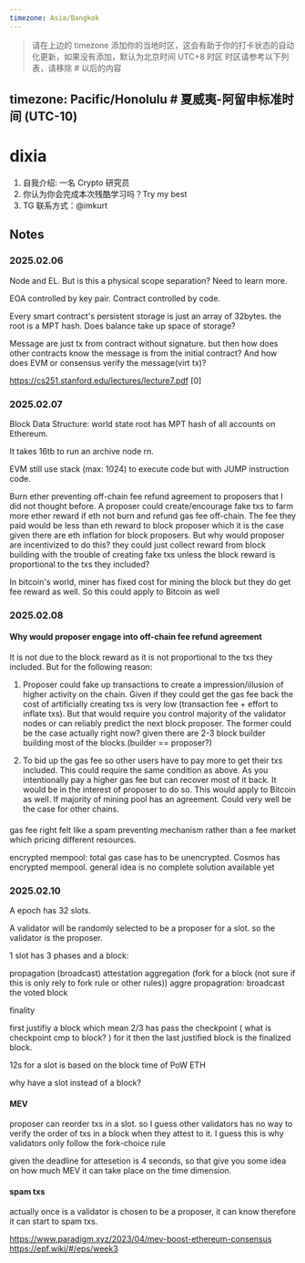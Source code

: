 ```yaml
---
timezone: Asia/Bangkok
---
```


> 请在上边的 timezone 添加你的当地时区，这会有助于你的打卡状态的自动化更新，如果没有添加，默认为北京时间 UTC+8 时区
> 时区请参考以下列表，请移除 # 以后的内容

timezone: Pacific/Honolulu # 夏威夷-阿留申标准时间 (UTC-10)
---

# dixia

1. 自我介绍: 一名 Crypto 研究员
2. 你认为你会完成本次残酷学习吗？Try my best
3. TG 联系方式：@imkurt

## Notes

<!-- Content_START -->

### 2025.02.06

Node and EL. But is this a physical scope separation? Need to learn more. 

EOA controlled by key pair. Contract controlled by code.

Every smart contract's persistent storage is just an array of 32bytes. the root is a MPT hash. Does balance take up space of storage?

Message are just tx from contract without signature. but then how does other contracts know the message is from the initial contract?
And how does EVM or consensus verify the message(virt tx)?

https://cs251.stanford.edu/lectures/lecture7.pdf [0]

### 2025.02.07

Block Data Structure: world state root has MPT hash of all accounts on Ethereum.

It takes 16tb to run an archive node rn.

EVM still use stack (max: 1024) to execute code but with JUMP instruction code.

Burn ether preventing off-chain fee refund agreement to proposers that I did not thought before. A proposer could create/encourage fake txs to farm more ether reward if eth not burn and refund gas fee off-chain. The fee they paid would be less than eth reward to block proposer which it is the case given there are eth inflation for block proposers. But why would proposer are incentivized to do this? they could just collect reward from block building with the trouble of creating fake txs unless the block reward is proportional to the txs they included?

In bitcoin's world, miner has fixed cost for mining the block but they do get fee reward as well. So this could apply to Bitcoin as well

### 2025.02.08

#### Why would proposer engage into off-chain fee refund agreement

It is not due to the block reward as it is not proportional to the txs they included. But for the following reason:

1. Proposer could fake up transactions to create a impression/illusion of higher activity on the chain. Given if they could get the gas fee back the cost of artificially creating txs is very low (transaction fee + effort to inflate txs). But that would require you control majority of the validator nodes or can reliably predict the next block proposer. The former could be the case actually right now? given there are 2-3 block builder building most of the blocks.(builder == proposer?) 

2. To bid up the gas fee so other users have to pay more to get their txs included. This could require the same condition as above. As you intentionally pay a higher gas fee but can recover most of it back. It would be in the interest of proposer to do so. This would apply to Bitcoin as well. If majority of mining pool has an agreement. Could very well be the case for other chains.

#### 
gas fee right felt like a spam preventing mechanism rather than a fee market which pricing different resources.

encrypted mempool: total gas case has to be unencrypted. Cosmos has encrypted mempool. general idea is no complete solution available yet

### 2025.02.10

A epoch has 32 slots.

A validator will be randomly selected to be a proposer for a slot. so the validator is the proposer. 

1 slot has 3 phases and a block:

propagation (broadcast)
attestation aggregation (fork for a block (not sure if this is only rely to fork rule or other rules))
aggre propagration: broadcast the voted block

finality

first justifiy a block which mean 2/3 has pass the checkpoint ( what is checkpoint cmp to block? ) for it
then the last justified block is the finalized block.

12s for a slot is based on the block time of PoW ETH

why have a slot instead of a block?

#### MEV

proposer can reorder txs in a slot. so I guess other validators has no way to verify the order of txs in a block when they attest to it. I guess this is why validators only follow the fork-choice rule

given the deadline for attesetion is 4 seconds, so that give you some idea on how much MEV it can take place on the time dimension.

#### spam txs

actually once is a validator is chosen to be a proposer, it can know therefore it can start to spam txs.

https://www.paradigm.xyz/2023/04/mev-boost-ethereum-consensus
https://epf.wiki/#/eps/week3

<!-- Content_END -->

